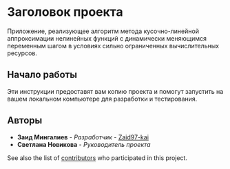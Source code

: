 # Заголовок проекта

Приложение, реализующее алгоритм метода кусочно-линейной аппроксимации нелинейных функций с динамически меняющимся переменным шагом в условиях сильно ограниченных вычислительных ресурсов.

## Начало работы

Эти инструкции предоставят вам копию проекта и помогут запустить на вашем локальном компьютере для разработки и тестирования.

## Авторы

* **Заид Мингалиев** - *Разработчик* - [Zaid97-kai](https://github.com/Zaid97-kai)
* **Светлана Новикова** - *Руководитель проекта*

See also the list of [contributors](https://github.com/your/project/contributors) who participated in this project.
